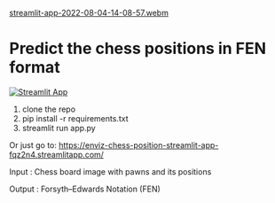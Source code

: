 [streamlit-app-2022-08-04-14-08-57.webm](https://user-images.githubusercontent.com/48526315/182852216-7d06e15d-8275-4ad4-bf51-c3df5edc4b4b.webm)
# Predict the chess positions in FEN format

[![Streamlit App](https://static.streamlit.io/badges/streamlit_badge_black_white.svg)](https://enviz-chess-position-streamlit-app-fqz2n4.streamlitapp.com/)

1. clone the repo
2. pip install -r requirements.txt
3. streamlit run app.py

Or just go to: https://enviz-chess-position-streamlit-app-fqz2n4.streamlitapp.com/

Input : Chess board image with pawns and its positions

Output : Forsyth–Edwards Notation (FEN)
